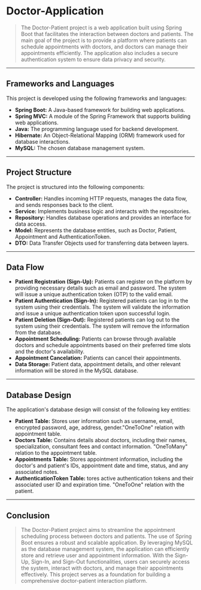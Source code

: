 # Doctor-Application

>The Doctor-Patient project is a web application built using Spring Boot that facilitates the interaction between doctors and patients. The main goal of the project is to provide a platform where patients can schedule appointments with doctors, and doctors can manage their appointments efficiently. The application also includes a secure authentication system to ensure data privacy and security.
---
## Frameworks and Languages
This project is developed using the following frameworks and languages:

* **Spring Boot:** A Java-based framework for building web applications.
* **Spring MVC:** A module of the Spring Framework that supports building web applications.
* **Java:** The programming language used for backend development.
* **Hibernate:** An Object-Relational Mapping (ORM) framework used for database interactions.
* **MySQL:** The chosen database management system.
---
## Project Structure
The project is structured into the following components:

* **Controller:** Handles incoming HTTP requests, manages the data flow, and sends responses back to the client.
* **Service:** Implements business logic and interacts with the repositories.
* **Repository:** Handles database operations and provides an interface for data access.
* **Model:** Represents the database entities, such as Doctor, Patient, Appointment and AuthenticationToken.
* **DTO:** Data Transfer Objects used for transferring data between layers.
---
## Data Flow

* **Patient Registration (Sign-Up):** Patients can register on the platform by providing necessary details such as email and password. The system will issue a unique authentication token (OTP) to the valid email.
* **Patient Authentication (Sign-In):** Registered patients can log in to the system using their credentials. The system will validate the information and issue a unique authentication token upon successful login.
* **Patient Deletion (Sign-Out):** Registered patients can log out to the system using their credentials. The system will remove the information from the database.
* **Appointment Scheduling:** Patients can browse through available doctors and schedule appointments based on their preferred time slots and the doctor's availability.
* **Appointment Cancelation:** Patients can cancel their appointments.
* **Data Storage:** Patient data, appointment details, and other relevant information will be stored in the MySQL database.
---
## Database Design
The application's database design will consist of the following key entities:

* **Patient Table:** Stores user information such as username, email, encrypted password, age, address, gender."OneToOne" relation with appointment table.
* **Doctors Table:** Contains details about doctors, including their names, specialization, consultant fees and contact information. "OneToMany" relation to the appointment table.
* **Appointments Table:** Stores appointment information, including the doctor's and patient's IDs, appointment date and time, status, and any associated notes.
* **AuthenticationToken Table:** tores active authentication tokens and their associated user ID and expiration time. "OneToOne" relation with the patient.
---
## Conclusion
> The Doctor-Patient project aims to streamline the appointment scheduling process between doctors and patients. The use of Spring Boot ensures a robust and scalable application. By leveraging MySQL as the database management system, the application can efficiently store and retrieve user and appointment information. With the Sign-Up, Sign-In, and Sign-Out functionalities, users can securely access the system, interact with doctors, and manage their appointments effectively. This project serves as a foundation for building a comprehensive doctor-patient interaction platform.
